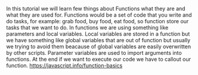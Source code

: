 In this tutorial we will learn few things about Functions what they are and what they are used for.
Functions would be a set of code that you write and do tasks, for example:
grab food, buy food, eat food, so function store our tasks that we want to do.
In functions we are using something like parameters and local variables. 
Local variables are stored in a function but we have something like global variables that are out of function but usually we trying  to avoid them
beacause of global variables are easily overwritten by other scripts.
Parameter variables are used to import arguments into functions.
At the end if we want to execute our code we have to callout our function.
https://javascript.info/function-basics

